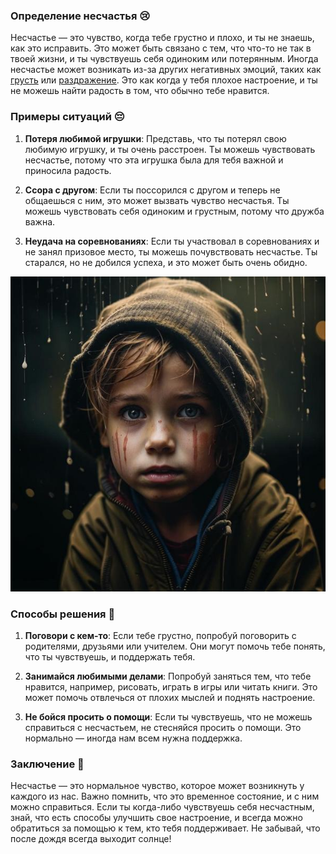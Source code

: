 ### Определение несчастья 😢

Несчастье — это чувство, когда тебе грустно и плохо, и ты не знаешь, как это исправить. Это может быть связано с тем, что что-то не так в твоей жизни, и ты чувствуешь себя одиноким или потерянным. Иногда несчастье может возникать из-за других негативных эмоций, таких как [грусть](грусть.md) или [раздражение](раздражение.md). Это как когда у тебя плохое настроение, и ты не можешь найти радость в том, что обычно тебе нравится.

### Примеры ситуаций 😔

1. **Потеря любимой игрушки**: Представь, что ты потерял свою любимую игрушку, и ты очень расстроен. Ты можешь чувствовать несчастье, потому что эта игрушка была для тебя важной и приносила радость.

2. **Ссора с другом**: Если ты поссорился с другом и теперь не общаешься с ним, это может вызвать чувство несчастья. Ты можешь чувствовать себя одиноким и грустным, потому что дружба важна.

3. **Неудача на соревнованиях**: Если ты участвовал в соревнованиях и не занял призовое место, ты можешь почувствовать несчастье. Ты старался, но не добился успеха, и это может быть очень обидно.



![Изображение несчастье](несчастье.jpg)



### Способы решения 🌈

1. **Поговори с кем-то**: Если тебе грустно, попробуй поговорить с родителями, друзьями или учителем. Они могут помочь тебе понять, что ты чувствуешь, и поддержать тебя.

2. **Занимайся любимыми делами**: Попробуй заняться тем, что тебе нравится, например, рисовать, играть в игры или читать книги. Это может помочь отвлечься от плохих мыслей и поднять настроение.

3. **Не бойся просить о помощи**: Если ты чувствуешь, что не можешь справиться с несчастьем, не стесняйся просить о помощи. Это нормально — иногда нам всем нужна поддержка.

### Заключение 🌟

Несчастье — это нормальное чувство, которое может возникнуть у каждого из нас. Важно помнить, что это временное состояние, и с ним можно справиться. Если ты когда-либо чувствуешь себя несчастным, знай, что есть способы улучшить свое настроение, и всегда можно обратиться за помощью к тем, кто тебя поддерживает. Не забывай, что после дождя всегда выходит солнце!